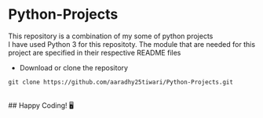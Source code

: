 # Python-Projects
This repository is a combination of my some of python projects
<br>
I have used Python 3 for this repositoty. The module that are needed for this project are specified in their respective README files
<br>
- Download or clone the repository

```
git clone https://github.com/aaradhy25tiwari/Python-Projects.git
```
<br>
## Happy Coding! 🖥️